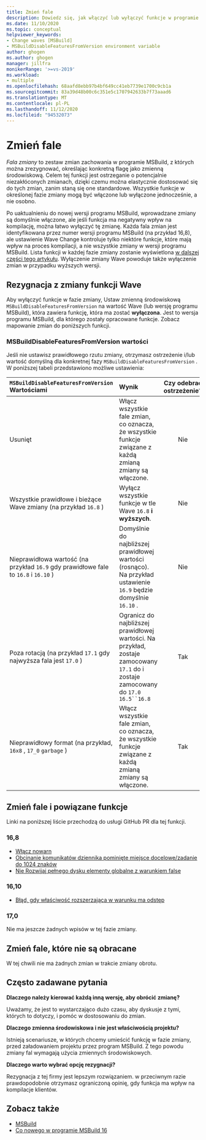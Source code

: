 ```yaml
---
title: Zmień fale
description: Dowiedz się, jak włączyć lub wyłączyć funkcje w programie MSBuild, które potencjalnie zakłócają działanie.
ms.date: 11/10/2020
ms.topic: conceptual
helpviewer_keywords:
- Change waves [MSBuild]
- MSBuildDisableFeaturesFromVersion environment variable
author: ghogen
ms.author: ghogen
manager: jillfra
monikerRange: '>=vs-2019'
ms.workload:
- multiple
ms.openlocfilehash: 68aafd8ebb97b4bf649cc41eb7739e1700c9cb1a
ms.sourcegitcommit: 83a39d48b00c6c351e5c1707942633b7f73aaad6
ms.translationtype: MT
ms.contentlocale: pl-PL
ms.lasthandoff: 11/12/2020
ms.locfileid: "94532073"
---
```

# <a name="change-waves"></a>Zmień fale

*Fala zmiany* to zestaw zmian zachowania w programie MSBuild, z których można zrezygnować, określając konkretną flagę jako zmienną środowiskową. Celem tej funkcji jest ostrzeganie o potencjalnie niezakłóconych zmianach, dzięki czemu można elastycznie dostosować się do tych zmian, zanim staną się one standardowe. Wszystkie funkcje w określonej fazie zmiany mogą być włączone lub wyłączone jednocześnie, a nie osobno.

Po uaktualnieniu do nowej wersji programu MSBuild, wprowadzane zmiany są domyślnie włączone, ale jeśli funkcja ma negatywny wpływ na kompilację, można łatwo wyłączyć tę zmianę. Każda fala zmian jest identyfikowana przez numer wersji programu MSBuild (na przykład 16,8), ale ustawienie Wave Change kontroluje tylko niektóre funkcje, które mają wpływ na proces kompilacji, a nie wszystkie zmiany w wersji programu MSBuild. Lista funkcji w każdej fazie zmiany zostanie wyświetlona [w dalszej części tego artykułu](#change-waves-and-associated-features). Wyłączenie zmiany Wave powoduje także wyłączenie zmian w przypadku wyższych wersji.

## <a name="opt-out-of-change-wave-features"></a>Rezygnacja z zmiany funkcji Wave

Aby wyłączyć funkcje w fazie zmiany, Ustaw zmienną środowiskową `MSBuildDisableFeaturesFromVersion` na wartość Wave (lub wersję programu MSBuild), która zawiera funkcję, która ma zostać **wyłączona**. Jest to wersja programu MSBuild, dla którego zostały opracowane funkcje. Zobacz mapowanie zmian do poniższych funkcji.

### <a name="msbuilddisablefeaturesfromversion-values"></a>MSBuildDisableFeaturesFromVersion wartości

Jeśli nie ustawisz prawidłowego rzutu zmiany, otrzymasz ostrzeżenie i/lub wartość domyślną dla konkretnej fazy `MSBuildDisableFeaturesFromVersion` . W poniższej tabeli przedstawiono możliwe ustawienia:

| `MSBuildDisableFeaturesFromVersion` Wartościami                         | Wynik        | Czy odebrać ostrzeżenie? |
| :-------------                                                    | :----------   | :----------: |
| Usunięt                                                             | Włącz wszystkie fale zmian, co oznacza, że wszystkie funkcje związane z każdą zmianą zmiany są włączone.               | Nie   |
| Wszystkie prawidłowe i bieżące Wave zmiany (na przykład `16.8` )                      | Wyłącz wszystkie funkcje w tle Wave `16.8` **i wyższych**.                                           | Nie   |
| Nieprawidłowa wartość (na przykład `16.9` gdy prawidłowe fale to `16.8` i `16.10` )| Domyślnie do najbliższej prawidłowej wartości (rosnąco). Na przykład ustawienie `16.9` będzie domyślnie `16.10` .               | Nie   |
| Poza rotacją (na przykład `17.1` gdy najwyższa fala jest `17.0` )      | Ogranicz do najbliższej prawidłowej wartości. Na przykład, zostaje zamocowany `17.1` do i zostaje zamocowany do `17.0` `16.5``16.8`                    | Tak  |
| Nieprawidłowy format (na przykład, `16x8` , `17_0` `garbage` )                    | Włącz wszystkie fale zmian, co oznacza, że wszystkie funkcje związane z każdą zmianą zmiany są włączone.               | Tak  |

## <a name="change-waves-and-associated-features"></a>Zmień fale i powiązane funkcje

Linki na poniższej liście przechodzą do usługi GitHub PR dla tej funkcji.

### <a name="168"></a>16,8

- [Włącz nowarn](https://github.com/dotnet/msbuild/pull/5671)
- [Obcinanie komunikatów dziennika pominięte miejsce docelowe/zadanie do 1024 znaków](https://github.com/dotnet/msbuild/pull/5553)
- [Nie Rozwijaj pełnego dysku elementy globalne z warunkiem false](https://github.com/dotnet/msbuild/pull/5669)

### <a name="1610"></a>16,10

- [Błąd, gdy właściwość rozszerzająca w warunku ma odstęp](https://github.com/dotnet/msbuild/pull/5672)

### <a name="170"></a>17,0

Nie ma jeszcze żadnych wpisów w tej fazie zmiany.

## <a name="change-waves-that-are-out-of-rotation"></a>Zmień fale, które nie są obracane

W tej chwili nie ma żadnych zmian w trakcie zmiany obrotu.

## <a name="faq"></a>Często zadawane pytania

**Dlaczego należy kierować każdą inną wersję, aby obrócić zmianę?**

Uważamy, że jest to wystarczająco dużo czasu, aby dyskusje z tymi, których to dotyczy, i pomóc w dostosowaniu do zmian.

**Dlaczego zmienna środowiskowa i nie jest właściwością projektu?**

Istnieją scenariusze, w których chcemy umieścić funkcję w fazie zmiany, przed załadowaniem projektu przez program MSBuild. Z tego powodu zmiany fal wymagają użycia zmiennych środowiskowych.

**Dlaczego warto wybrać opcję rezygnacji?**

Rezygnacja z tej firmy jest lepszym rozwiązaniem. w przeciwnym razie prawdopodobnie otrzymasz ograniczoną opinię, gdy funkcja ma wpływ na kompilacje klientów.

## <a name="see-also"></a>Zobacz także

- [MSBuild](msbuild.md)
- [Co nowego w programie MSBuild 16](whats-new-msbuild-16-0.md)
